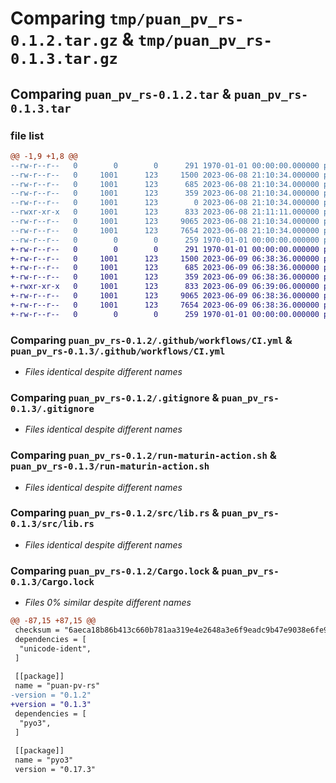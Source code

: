 # Comparing `tmp/puan_pv_rs-0.1.2.tar.gz` & `tmp/puan_pv_rs-0.1.3.tar.gz`

## Comparing `puan_pv_rs-0.1.2.tar` & `puan_pv_rs-0.1.3.tar`

### file list

```diff
@@ -1,9 +1,8 @@
--rw-r--r--   0        0        0      291 1970-01-01 00:00:00.000000 puan_pv_rs-0.1.2/Cargo.toml
--rw-r--r--   0     1001      123     1500 2023-06-08 21:10:34.000000 puan_pv_rs-0.1.2/.github/workflows/CI.yml
--rw-r--r--   0     1001      123      685 2023-06-08 21:10:34.000000 puan_pv_rs-0.1.2/.gitignore
--rw-r--r--   0     1001      123      359 2023-06-08 21:10:34.000000 puan_pv_rs-0.1.2/pyproject.toml
--rw-r--r--   0     1001      123        0 2023-06-08 21:10:34.000000 puan_pv_rs-0.1.2/python/puan_pv_rs/__init__.py
--rwxr-xr-x   0     1001      123      833 2023-06-08 21:11:11.000000 puan_pv_rs-0.1.2/run-maturin-action.sh
--rw-r--r--   0     1001      123     9065 2023-06-08 21:10:34.000000 puan_pv_rs-0.1.2/src/lib.rs
--rw-r--r--   0     1001      123     7654 2023-06-08 21:10:34.000000 puan_pv_rs-0.1.2/Cargo.lock
--rw-r--r--   0        0        0      259 1970-01-01 00:00:00.000000 puan_pv_rs-0.1.2/PKG-INFO
+-rw-r--r--   0        0        0      291 1970-01-01 00:00:00.000000 puan_pv_rs-0.1.3/Cargo.toml
+-rw-r--r--   0     1001      123     1500 2023-06-09 06:38:36.000000 puan_pv_rs-0.1.3/.github/workflows/CI.yml
+-rw-r--r--   0     1001      123      685 2023-06-09 06:38:36.000000 puan_pv_rs-0.1.3/.gitignore
+-rw-r--r--   0     1001      123      359 2023-06-09 06:38:36.000000 puan_pv_rs-0.1.3/pyproject.toml
+-rwxr-xr-x   0     1001      123      833 2023-06-09 06:39:06.000000 puan_pv_rs-0.1.3/run-maturin-action.sh
+-rw-r--r--   0     1001      123     9065 2023-06-09 06:38:36.000000 puan_pv_rs-0.1.3/src/lib.rs
+-rw-r--r--   0     1001      123     7654 2023-06-09 06:38:36.000000 puan_pv_rs-0.1.3/Cargo.lock
+-rw-r--r--   0        0        0      259 1970-01-01 00:00:00.000000 puan_pv_rs-0.1.3/PKG-INFO
```

### Comparing `puan_pv_rs-0.1.2/.github/workflows/CI.yml` & `puan_pv_rs-0.1.3/.github/workflows/CI.yml`

 * *Files identical despite different names*

### Comparing `puan_pv_rs-0.1.2/.gitignore` & `puan_pv_rs-0.1.3/.gitignore`

 * *Files identical despite different names*

### Comparing `puan_pv_rs-0.1.2/run-maturin-action.sh` & `puan_pv_rs-0.1.3/run-maturin-action.sh`

 * *Files identical despite different names*

### Comparing `puan_pv_rs-0.1.2/src/lib.rs` & `puan_pv_rs-0.1.3/src/lib.rs`

 * *Files identical despite different names*

### Comparing `puan_pv_rs-0.1.2/Cargo.lock` & `puan_pv_rs-0.1.3/Cargo.lock`

 * *Files 0% similar despite different names*

```diff
@@ -87,15 +87,15 @@
 checksum = "6aeca18b86b413c660b781aa319e4e2648a3e6f9eadc9b47e9038e6fe9f3451b"
 dependencies = [
  "unicode-ident",
 ]
 
 [[package]]
 name = "puan-pv-rs"
-version = "0.1.2"
+version = "0.1.3"
 dependencies = [
  "pyo3",
 ]
 
 [[package]]
 name = "pyo3"
 version = "0.17.3"
```


